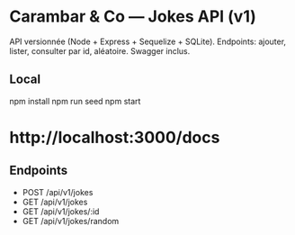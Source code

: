 # Carambar & Co — Jokes API (v1)
API versionnée (Node + Express + Sequelize + SQLite).
Endpoints: ajouter, lister, consulter par id, aléatoire. Swagger inclus.

## Local
npm install
npm run seed
npm start
# http://localhost:3000/docs

## Endpoints
- POST /api/v1/jokes
- GET  /api/v1/jokes
- GET  /api/v1/jokes/:id
- GET  /api/v1/jokes/random
